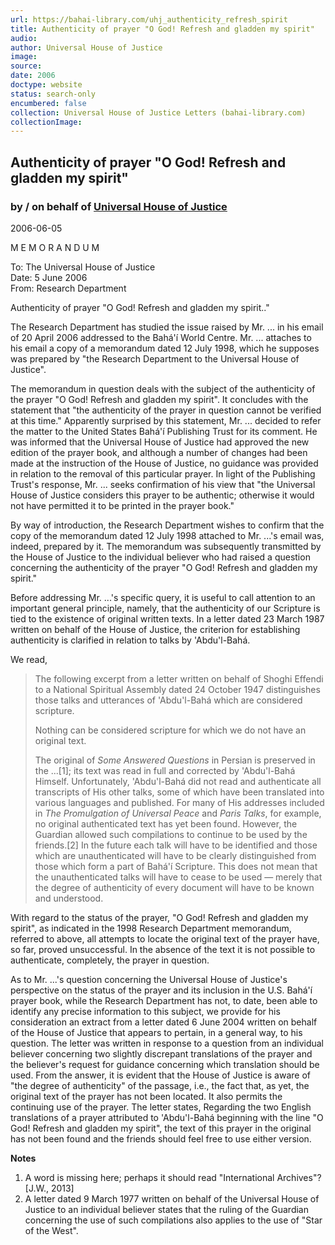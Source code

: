 ```yaml
---
url: https://bahai-library.com/uhj_authenticity_refresh_spirit
title: Authenticity of prayer "O God! Refresh and gladden my spirit"
audio: 
author: Universal House of Justice
image: 
source: 
date: 2006
doctype: website
status: search-only
encumbered: false
collection: Universal House of Justice Letters (bahai-library.com)
collectionImage: 
---
```



## Authenticity of prayer "O God! Refresh and gladden my spirit"

### by / on behalf of [Universal House of Justice](https://bahai-library.com/author/Universal+House+of+Justice)

2006-06-05


M E M O R A N D U M

To: The Universal House of Justice  
Date: 5 June 2006  
From: Research Department

Authenticity of prayer "O God! Refresh and gladden my spirit.."

The Research Department has studied the issue raised by Mr. ... in his email of 20 April 2006 addressed to the Bahá'í World Centre. Mr. ... attaches to his email a copy of a memorandum dated 12 July 1998, which he supposes was prepared by "the Research Department to the Universal House of Justice".

The memorandum in question deals with the subject of the authenticity of the prayer "O God! Refresh and gladden my spirit". It concludes with the statement that "the authenticity of the prayer in question cannot be verified at this time." Apparently surprised by this statement, Mr. ... decided to refer the matter to the United States Bahá'í Publishing Trust for its comment. He was informed that the Universal House of Justice had approved the new edition of the prayer book, and although a number of changes had been made at the instruction of the House of Justice, no guidance was provided in relation to the removal of this particular prayer. In light of the Publishing Trust's response, Mr. ... seeks confirmation of his view that "the Universal House of Justice considers this prayer to be authentic; otherwise it would not have permitted it to be printed in the prayer book."

By way of introduction, the Research Department wishes to confirm that the copy of the memorandum dated 12 July 1998 attached to Mr. ...'s email was, indeed, prepared by it. The memorandum was subsequently transmitted by the House of Justice to the individual believer who had raised a question concerning the authenticity of the prayer "O God! Refresh and gladden my spirit."

Before addressing Mr. ...'s specific query, it is useful to call attention to an important general principle, namely, that the authenticity of our Scripture is tied to the existence of original written texts. In a letter dated 23 March 1987 written on behalf of the House of Justice, the criterion for establishing authenticity is clarified in relation to talks by 'Abdu'l-Bahá.

We read,

> The following excerpt from a letter written on behalf of Shoghi Effendi to a National Spiritual Assembly dated 24 October 1947 distinguishes those talks and utterances of 'Abdu'l-Bahá which are considered scripture.
> 
> Nothing can be considered scripture for which we do not have an original text.
> 
> The original of _Some Answered Questions_ in Persian is preserved in the ...\[1\]; its text was read in full and corrected by 'Abdu'l-Bahá Himself. Unfortunately, 'Abdu'l-Bahá did not read and authenticate all transcripts of His other talks, some of which have been translated into various languages and published. For many of His addresses included in _The Promulgation of Universal Peace_ and _Paris Talks_, for example, no original authenticated text has yet been found. However, the Guardian allowed such compilations to continue to be used by the friends.\[2\] In the future each talk will have to be identified and those which are unauthenticated will have to be clearly distinguished from those which form a part of Bahá'í Scripture. This does not mean that the unauthenticated talks will have to cease to be used — merely that the degree of authenticity of every document will have to be known and understood.

With regard to the status of the prayer, "O God! Refresh and gladden my spirit", as indicated in the 1998 Research Department memorandum, referred to above, all attempts to locate the original text of the prayer have, so far, proved unsuccessful. In the absence of the text it is not possible to authenticate, completely, the prayer in question.

As to Mr. ...'s question concerning the Universal House of Justice's perspective on the status of the prayer and its inclusion in the U.S. Bahá'í prayer book, while the Research Department has not, to date, been able to identify any precise information to this subject, we provide for his consideration an extract from a letter dated 6 June 2004 written on behalf of the House of Justice that appears to pertain, in a general way, to his question. The letter was written in response to a question from an individual believer concerning two slightly discrepant translations of the prayer and the believer's request for guidance concerning which translation should be used. From the answer, it is evident that the House of Justice is aware of "the degree of authenticity" of the passage, i.e., the fact that, as yet, the original text of the prayer has not been located. It also permits the continuing use of the prayer. The letter states, Regarding the two English translations of a prayer attributed to 'Abdu'l-Bahá beginning with the line "O God! Refresh and gladden my spirit", the text of this prayer in the original has not been found and the friends should feel free to use either version.

**Notes**

1.  A word is missing here; perhaps it should read "International Archives"? \[J.W., 2013\]
2.  A letter dated 9 March 1977 written on behalf of the Universal House of Justice to an individual believer states that the ruling of the Guardian concerning the use of such compilations also applies to the use of "Star of the West".